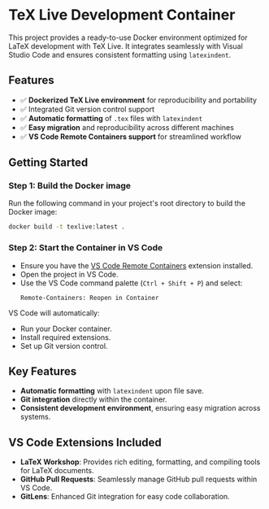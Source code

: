 # TeX Live Development Container

This project provides a ready-to-use Docker environment optimized for LaTeX development with TeX Live. It integrates seamlessly with Visual Studio Code and ensures consistent formatting using `latexindent`.

## Features

- ✅ **Dockerized TeX Live environment** for reproducibility and portability
- ✅ Integrated Git version control support
- ✅ **Automatic formatting** of `.tex` files with `latexindent`
- ✅ **Easy migration** and reproducibility across different machines
- ✅ **VS Code Remote Containers support** for streamlined workflow

## Getting Started

### Step 1: Build the Docker image

Run the following command in your project's root directory to build the Docker image:

```bash
docker build -t texlive:latest .
```

### Step 2: Start the Container in VS Code

- Ensure you have the [VS Code Remote Containers](https://code.visualstudio.com/docs/devcontainers/containers) extension installed.
- Open the project in VS Code.
- Use the VS Code command palette (`Ctrl + Shift + P`) and select:
  ```
  Remote-Containers: Reopen in Container
  ```

VS Code will automatically:
- Run your Docker container.
- Install required extensions.
- Set up Git version control.

## Key Features

- **Automatic formatting** with `latexindent` upon file save.
- **Git integration** directly within the container.
- **Consistent development environment**, ensuring easy migration across systems.

## VS Code Extensions Included

- **LaTeX Workshop**: Provides rich editing, formatting, and compiling tools for LaTeX documents.
- **GitHub Pull Requests**: Seamlessly manage GitHub pull requests within VS Code.
- **GitLens**: Enhanced Git integration for easy code collaboration.